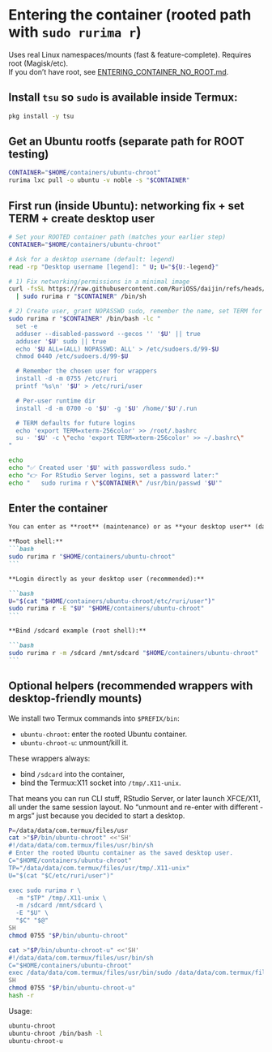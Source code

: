 # Entering the container (rooted path with `sudo rurima r`)

Uses real Linux namespaces/mounts (fast & feature-complete). Requires root (Magisk/etc).  
If you don’t have root, see [ENTERING_CONTAINER_NO_ROOT.md](./ENTERING_CONTAINER_NO_ROOT.md).

## Install `tsu` so `sudo` is available inside Termux:

```bash
pkg install -y tsu
```

## Get an Ubuntu rootfs (separate path for ROOT testing)

```bash
CONTAINER="$HOME/containers/ubuntu-chroot"
rurima lxc pull -o ubuntu -v noble -s "$CONTAINER"
```

## First run (inside Ubuntu): networking fix + set TERM + create desktop user

```bash
# Set your ROOTED container path (matches your earlier step)
CONTAINER="$HOME/containers/ubuntu-chroot"

# Ask for a desktop username (default: legend)
read -rp "Desktop username [legend]: " U; U="${U:-legend}"

# 1) Fix networking/permissions in a minimal image
curl -fsSL https://raw.githubusercontent.com/RuriOSS/daijin/refs/heads/main/src/share/fixup.sh \
  | sudo rurima r "$CONTAINER" /bin/sh

# 2) Create user, grant NOPASSWD sudo, remember the name, set TERM for root + user
sudo rurima r "$CONTAINER" /bin/bash -lc "
  set -e
  adduser --disabled-password --gecos '' '$U' || true
  adduser '$U' sudo || true
  echo '$U ALL=(ALL) NOPASSWD: ALL' > /etc/sudoers.d/99-$U
  chmod 0440 /etc/sudoers.d/99-$U

  # Remember the chosen user for wrappers
  install -d -m 0755 /etc/ruri
  printf '%s\n' '$U' > /etc/ruri/user

  # Per-user runtime dir
  install -d -m 0700 -o '$U' -g '$U' /home/'$U'/.run

  # TERM defaults for future logins
  echo 'export TERM=xterm-256color' >> /root/.bashrc
  su - '$U' -c \"echo 'export TERM=xterm-256color' >> ~/.bashrc\"
"

echo
echo "✅ Created user '$U' with passwordless sudo."
echo "👉 For RStudio Server logins, set a password later:"
echo "   sudo rurima r \"$CONTAINER\" /usr/bin/passwd '$U'"
```

## Enter the container

````md
You can enter as **root** (maintenance) or as **your desktop user** (daily use).

**Root shell:**
```bash
sudo rurima r "$HOME/containers/ubuntu-chroot"
```

**Login directly as your desktop user (recommended):**

```bash
U="$(cat "$HOME/containers/ubuntu-chroot/etc/ruri/user")"
sudo rurima r -E "$U" "$HOME/containers/ubuntu-chroot"
```

**Bind /sdcard example (root shell):**

```bash
sudo rurima r -m /sdcard /mnt/sdcard "$HOME/containers/ubuntu-chroot"
```

````

## Optional helpers (recommended wrappers with desktop-friendly mounts)

We install two Termux commands into `$PREFIX/bin`:

- `ubuntu-chroot`: enter the rooted Ubuntu container.
- `ubuntu-chroot-u`: unmount/kill it.

These wrappers always:
- bind `/sdcard` into the container,
- bind the Termux:X11 socket into `/tmp/.X11-unix`.

That means you can run CLI stuff, RStudio Server, or later launch XFCE/X11, all under the same session layout. No “unmount and re-enter with different -m args” just because you decided to start a desktop.

```bash
P=/data/data/com.termux/files/usr
cat >"$P/bin/ubuntu-chroot" <<'SH'
#!/data/data/com.termux/files/usr/bin/sh
# Enter the rooted Ubuntu container as the saved desktop user.
C="$HOME/containers/ubuntu-chroot"
TP="/data/data/com.termux/files/usr/tmp/.X11-unix"
U="$(cat "$C/etc/ruri/user")"

exec sudo rurima r \
  -m "$TP" /tmp/.X11-unix \
  -m /sdcard /mnt/sdcard \
  -E "$U" \
  "$C" "$@"
SH
chmod 0755 "$P/bin/ubuntu-chroot"

cat >"$P/bin/ubuntu-chroot-u" <<'SH'
#!/data/data/com.termux/files/usr/bin/sh
C="$HOME/containers/ubuntu-chroot"
exec /data/data/com.termux/files/usr/bin/sudo /data/data/com.termux/files/usr/bin/rurima r -U "$C"
SH
chmod 0755 "$P/bin/ubuntu-chroot-u"
hash -r
```

Usage:

```bash
ubuntu-chroot
ubuntu-chroot /bin/bash -l
ubuntu-chroot-u
```
